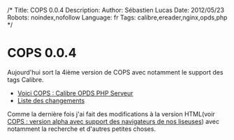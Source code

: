 /*
Title: COPS 0.0.4
Description: 
Author: Sébastien Lucas
Date: 2012/05/23
Robots: noindex,nofollow
Language: fr
Tags: calibre,ereader,nginx,opds,php
*/
# COPS 0.0.4

Aujourd'hui sort la 4ième version de COPS avec notamment le support des tags Calibre.
* [Voici COPS : Calibre OPDS PHP Serveur](/fr/oss/calibre-opds-php-server)
* [Liste des changements](/fr/oss/calibre-opds-php-server-changelog)

Comme la dernière fois j'ai fait des modifications à la version HTML(voir [COPS : version alpha avec support des navigateurs de nos liseuses](/blog/cops-eink-1)) avec notamment la recherche et d'autres petites choses.




